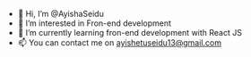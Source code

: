 - 👋 Hi, I’m @AyishaSeidu
- 👀 I’m interested in Fron-end development 
- 🌱 I’m currently learning fron-end development with React JS
- 📫 You can contact me on ayishetuseidu13@gmail.com

<!---
AyishaSeidu/AyishaSeidu is a ✨ special ✨ repository because its `README.md` (this file) appears on your GitHub profile.
You can click the Preview link to take a look at your changes.
--->
